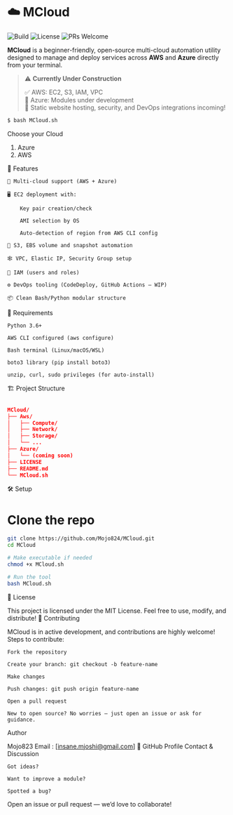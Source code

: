 # ☁️ MCloud

![Build](https://img.shields.io/badge/build-passing-brightgreen.svg)
![License](https://img.shields.io/badge/license-MIT-blue.svg)
![PRs Welcome](https://img.shields.io/badge/PRs-welcome-brightgreen.svg)

**MCloud** is a beginner-friendly, open-source multi-cloud automation utility designed to manage and deploy services across **AWS** and **Azure** directly from your terminal.

> ⚠️ **Currently Under Construction**
> 
> ✅ AWS: EC2, S3, IAM, VPC  
> 🧱 Azure: Modules under development  
> 🚧 Static website hosting, security, and DevOps integrations incoming!

```bash
$ bash MCloud.sh

````
Choose your Cloud
1. Azure
2. AWS

🚀 Features

    🔄 Multi-cloud support (AWS + Azure)

    🖥️ EC2 deployment with:

        Key pair creation/check

        AMI selection by OS

        Auto-detection of region from AWS CLI config

    💾 S3, EBS volume and snapshot automation

    🕸️ VPC, Elastic IP, Security Group setup

    🔐 IAM (users and roles)

    ⚙️ DevOps tooling (CodeDeploy, GitHub Actions – WIP)

    📦 Clean Bash/Python modular structure

🧰 Requirements

    Python 3.6+

    AWS CLI configured (aws configure)

    Bash terminal (Linux/macOS/WSL)

    boto3 library (pip install boto3)

    unzip, curl, sudo privileges (for auto-install)

🏗️ Project Structure

```json 

MCloud/
├── Aws/
│   ├── Compute/
│   ├── Network/
│   ├── Storage/
│   └── ...
├── Azure/
│   └── (coming soon)
├── LICENSE
├── README.md
└── MCloud.sh

```
🛠 Setup

# Clone the repo
```bash 
git clone https://github.com/Mojo824/MCloud.git
cd MCloud

# Make executable if needed
chmod +x MCloud.sh

# Run the tool
bash MCloud.sh
```
📝 License

This project is licensed under the MIT License.
Feel free to use, modify, and distribute!
🤝 Contributing

MCloud is in active development, and contributions are highly welcome!
Steps to contribute:

    Fork the repository

    Create your branch: git checkout -b feature-name

    Make changes

    Push changes: git push origin feature-name

    Open a pull request 

    New to open source? No worries — just open an issue or ask for guidance.

Author

Mojo823
Email : [insane.mjoshi@gmail.com]
🔗 GitHub Profile
Contact & Discussion

    Got ideas?

    Want to improve a module?

    Spotted a bug?

Open an issue or pull request — we’d love to collaborate!
